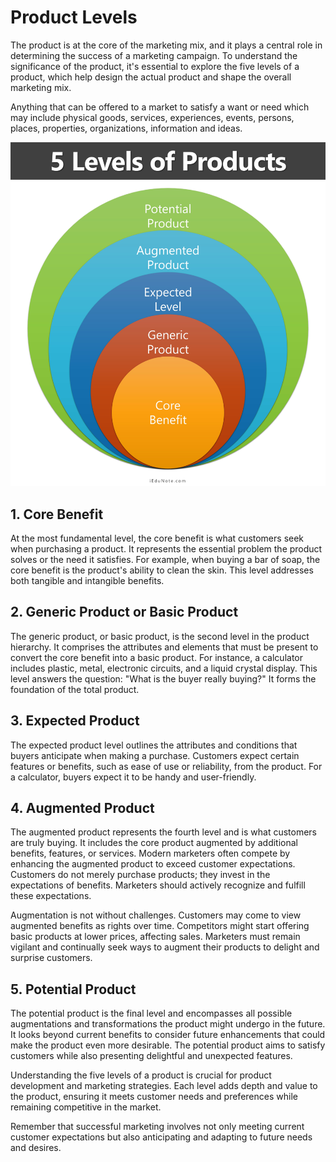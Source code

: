 # Product Levels

The product is at the core of the marketing mix, and it plays a central role in determining the success of a marketing campaign. To understand the significance of the product, it's essential to explore the five levels of a product, which help design the actual product and shape the overall marketing mix.

Anything that can be offered to a market to satisfy a want or need which may include physical goods, services, experiences, events, persons, places, properties, organizations, information and ideas. 

![Product_levels](image.png)

## 1. Core Benefit

At the most fundamental level, the core benefit is what customers seek when purchasing a product. It represents the essential problem the product solves or the need it satisfies. For example, when buying a bar of soap, the core benefit is the product's ability to clean the skin. This level addresses both tangible and intangible benefits.

## 2. Generic Product or Basic Product

The generic product, or basic product, is the second level in the product hierarchy. It comprises the attributes and elements that must be present to convert the core benefit into a basic product. For instance, a calculator includes plastic, metal, electronic circuits, and a liquid crystal display. This level answers the question: "What is the buyer really buying?" It forms the foundation of the total product.

## 3. Expected Product

The expected product level outlines the attributes and conditions that buyers anticipate when making a purchase. Customers expect certain features or benefits, such as ease of use or reliability, from the product. For a calculator, buyers expect it to be handy and user-friendly.

## 4. Augmented Product

The augmented product represents the fourth level and is what customers are truly buying. It includes the core product augmented by additional benefits, features, or services. Modern marketers often compete by enhancing the augmented product to exceed customer expectations. Customers do not merely purchase products; they invest in the expectations of benefits. Marketers should actively recognize and fulfill these expectations.

Augmentation is not without challenges. Customers may come to view augmented benefits as rights over time. Competitors might start offering basic products at lower prices, affecting sales. Marketers must remain vigilant and continually seek ways to augment their products to delight and surprise customers.

## 5. Potential Product

The potential product is the final level and encompasses all possible augmentations and transformations the product might undergo in the future. It looks beyond current benefits to consider future enhancements that could make the product even more desirable. The potential product aims to satisfy customers while also presenting delightful and unexpected features.

Understanding the five levels of a product is crucial for product development and marketing strategies. Each level adds depth and value to the product, ensuring it meets customer needs and preferences while remaining competitive in the market.

Remember that successful marketing involves not only meeting current customer expectations but also anticipating and adapting to future needs and desires.
